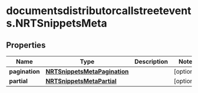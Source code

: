# documentsdistributorcallstreetevents.NRTSnippetsMeta

## Properties

Name | Type | Description | Notes
------------ | ------------- | ------------- | -------------
**pagination** | [**NRTSnippetsMetaPagination**](NRTSnippetsMetaPagination.md) |  | [optional] 
**partial** | [**NRTSnippetsMetaPartial**](NRTSnippetsMetaPartial.md) |  | [optional] 


